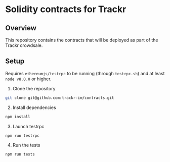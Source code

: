 # Solidity contracts for Trackr

## Overview

This repository contains the contracts that will be deployed as part of the Trackr crowdsale.

## Setup
Requires ``ethereumjs/testrpc`` to be running (through ``testrpc.sh``) and at least`` node v8.0.0`` or higher.

1. Clone the repository

  ```sh
  git clone git@github.com:trackr-im/contracts.git
  ```

2. Install dependencies

  ```sh
  npm install
  ```
  
3. Launch testrpc

  ```sh
  npm run testrpc
  ```
  
4. Run the tests

  ```sh
  npm run tests
  ```
